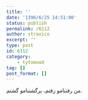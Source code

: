 ```yaml
---
title: ''
date: '1396/6/25 14:51:00'
status: publish
permalink: /6112
author: straxico
excerpt: ''
type: post
id: 6112
category:
    - tytomood
tag: []
post_format: []
---
```

‏من رفتنامو رفتم، برگشتنامو گشتم.